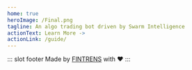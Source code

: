 ```yaml
---
home: true
heroImage: /Final.png
tagline: An algo trading bot driven by Swarm Intelligence
actionText: Learn More ->
actionLink: /guide/
---
```


::: slot footer
Made by [FINTRENS](https://www.fintrens.com/) with ❤️
:::
